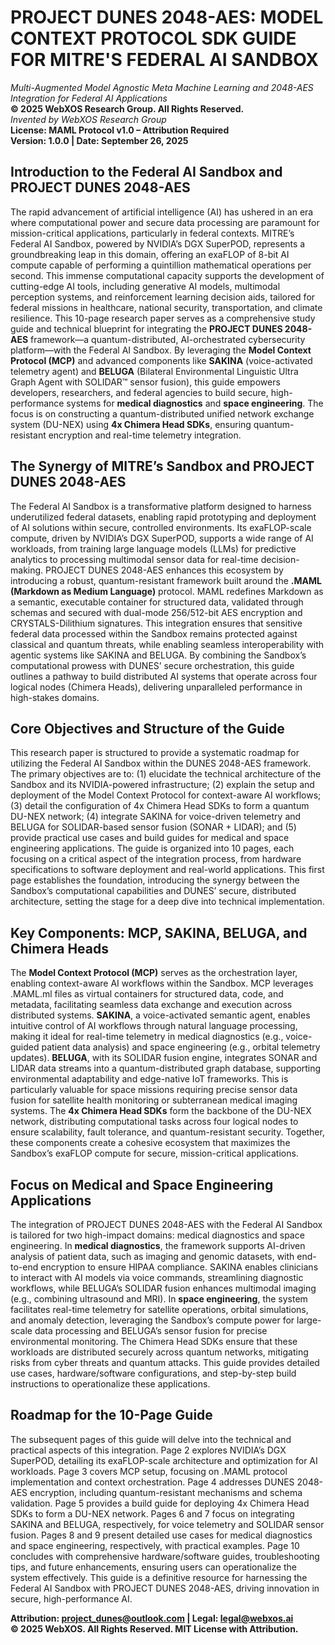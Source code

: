 # PROJECT DUNES 2048-AES: MODEL CONTEXT PROTOCOL SDK GUIDE FOR MITRE'S FEDERAL AI SANDBOX
*Multi-Augmented Model Agnostic Meta Machine Learning and 2048-AES Integration for Federal AI Applications*  
**© 2025 WebXOS Research Group. All Rights Reserved.**  
*Invented by WebXOS Research Group*  
**License: MAML Protocol v1.0 – Attribution Required**  
**Version: 1.0.0 | Date: September 26, 2025**

## Introduction to the Federal AI Sandbox and PROJECT DUNES 2048-AES
The rapid advancement of artificial intelligence (AI) has ushered in an era where computational power and secure data processing are paramount for mission-critical applications, particularly in federal contexts. MITRE’s Federal AI Sandbox, powered by NVIDIA’s DGX SuperPOD, represents a groundbreaking leap in this domain, offering an exaFLOP of 8-bit AI compute capable of performing a quintillion mathematical operations per second. This immense computational capacity supports the development of cutting-edge AI tools, including generative AI models, multimodal perception systems, and reinforcement learning decision aids, tailored for federal missions in healthcare, national security, transportation, and climate resilience. This 10-page research paper serves as a comprehensive study guide and technical blueprint for integrating the **PROJECT DUNES 2048-AES** framework—a quantum-distributed, AI-orchestrated cybersecurity platform—with the Federal AI Sandbox. By leveraging the **Model Context Protocol (MCP)** and advanced components like **SAKINA** (voice-activated telemetry agent) and **BELUGA** (Bilateral Environmental Linguistic Ultra Graph Agent with SOLIDAR™ sensor fusion), this guide empowers developers, researchers, and federal agencies to build secure, high-performance systems for **medical diagnostics** and **space engineering**. The focus is on constructing a quantum-distributed unified network exchange system (DU-NEX) using **4x Chimera Head SDKs**, ensuring quantum-resistant encryption and real-time telemetry integration.

## The Synergy of MITRE’s Sandbox and PROJECT DUNES 2048-AES
The Federal AI Sandbox is a transformative platform designed to harness underutilized federal datasets, enabling rapid prototyping and deployment of AI solutions within secure, controlled environments. Its exaFLOP-scale compute, driven by NVIDIA’s DGX SuperPOD, supports a wide range of AI workloads, from training large language models (LLMs) for predictive analytics to processing multimodal sensor data for real-time decision-making. PROJECT DUNES 2048-AES enhances this ecosystem by introducing a robust, quantum-resistant framework built around the **.MAML (Markdown as Medium Language)** protocol. MAML redefines Markdown as a semantic, executable container for structured data, validated through schemas and secured with dual-mode 256/512-bit AES encryption and CRYSTALS-Dilithium signatures. This integration ensures that sensitive federal data processed within the Sandbox remains protected against classical and quantum threats, while enabling seamless interoperability with agentic systems like SAKINA and BELUGA. By combining the Sandbox’s computational prowess with DUNES’ secure orchestration, this guide outlines a pathway to build distributed AI systems that operate across four logical nodes (Chimera Heads), delivering unparalleled performance in high-stakes domains.

## Core Objectives and Structure of the Guide
This research paper is structured to provide a systematic roadmap for utilizing the Federal AI Sandbox within the DUNES 2048-AES framework. The primary objectives are to: (1) elucidate the technical architecture of the Sandbox and its NVIDIA-powered infrastructure; (2) explain the setup and deployment of the Model Context Protocol for context-aware AI workflows; (3) detail the configuration of 4x Chimera Head SDKs to form a quantum DU-NEX network; (4) integrate SAKINA for voice-driven telemetry and BELUGA for SOLIDAR-based sensor fusion (SONAR + LIDAR); and (5) provide practical use cases and build guides for medical and space engineering applications. The guide is organized into 10 pages, each focusing on a critical aspect of the integration process, from hardware specifications to software deployment and real-world applications. This first page establishes the foundation, introducing the synergy between the Sandbox’s computational capabilities and DUNES’ secure, distributed architecture, setting the stage for a deep dive into technical implementation.

## Key Components: MCP, SAKINA, BELUGA, and Chimera Heads
The **Model Context Protocol (MCP)** serves as the orchestration layer, enabling context-aware AI workflows within the Sandbox. MCP leverages .MAML.ml files as virtual containers for structured data, code, and metadata, facilitating seamless data exchange and execution across distributed systems. **SAKINA**, a voice-activated semantic agent, enables intuitive control of AI workflows through natural language processing, making it ideal for real-time telemetry in medical diagnostics (e.g., voice-guided patient data analysis) and space engineering (e.g., orbital telemetry updates). **BELUGA**, with its SOLIDAR fusion engine, integrates SONAR and LIDAR data streams into a quantum-distributed graph database, supporting environmental adaptability and edge-native IoT frameworks. This is particularly valuable for space missions requiring precise sensor data fusion for satellite health monitoring or subterranean medical imaging systems. The **4x Chimera Head SDKs** form the backbone of the DU-NEX network, distributing computational tasks across four logical nodes to ensure scalability, fault tolerance, and quantum-resistant security. Together, these components create a cohesive ecosystem that maximizes the Sandbox’s exaFLOP compute for secure, mission-critical applications.

## Focus on Medical and Space Engineering Applications
The integration of PROJECT DUNES 2048-AES with the Federal AI Sandbox is tailored for two high-impact domains: medical diagnostics and space engineering. In **medical diagnostics**, the framework supports AI-driven analysis of patient data, such as imaging and genomic datasets, with end-to-end encryption to ensure HIPAA compliance. SAKINA enables clinicians to interact with AI models via voice commands, streamlining diagnostic workflows, while BELUGA’s SOLIDAR fusion enhances multimodal imaging (e.g., combining ultrasound and MRI). In **space engineering**, the system facilitates real-time telemetry for satellite operations, orbital simulations, and anomaly detection, leveraging the Sandbox’s compute power for large-scale data processing and BELUGA’s sensor fusion for precise environmental monitoring. The Chimera Head SDKs ensure that these workloads are distributed securely across quantum networks, mitigating risks from cyber threats and quantum attacks. This guide provides detailed use cases, hardware/software configurations, and step-by-step build instructions to operationalize these applications.

## Roadmap for the 10-Page Guide
The subsequent pages of this guide will delve into the technical and practical aspects of this integration. Page 2 explores NVIDIA’s DGX SuperPOD, detailing its exaFLOP-scale architecture and optimization for AI workloads. Page 3 covers MCP setup, focusing on .MAML protocol implementation and context orchestration. Page 4 addresses DUNES 2048-AES encryption, including quantum-resistant mechanisms and schema validation. Page 5 provides a build guide for deploying 4x Chimera Head SDKs to form a DU-NEX network. Pages 6 and 7 focus on integrating SAKINA and BELUGA, respectively, for voice telemetry and SOLIDAR sensor fusion. Pages 8 and 9 present detailed use cases for medical diagnostics and space engineering, respectively, with practical examples. Page 10 concludes with comprehensive hardware/software guides, troubleshooting tips, and future enhancements, ensuring users can operationalize the system effectively. This guide is a definitive resource for harnessing the Federal AI Sandbox with PROJECT DUNES 2048-AES, driving innovation in secure, high-performance AI.

**Attribution: project_dunes@outlook.com | Legal: legal@webxos.ai**  
**© 2025 WebXOS. All Rights Reserved. MIT License with Attribution.**